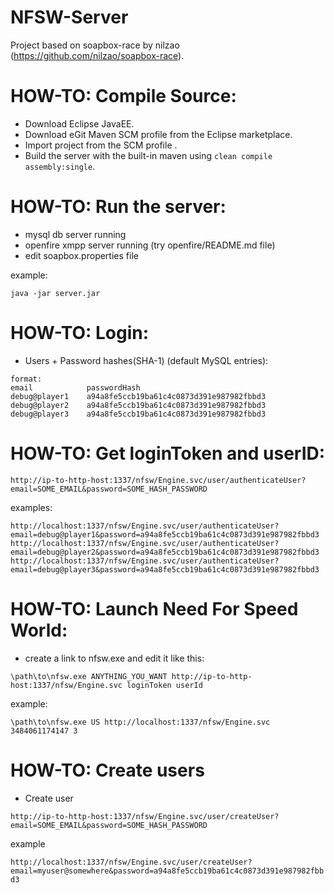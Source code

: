 # NFSW-Server

Project based on soapbox-race by nilzao (https://github.com/nilzao/soapbox-race).

# HOW-TO: Compile Source: 
- Download Eclipse JavaEE.
- Download eGit Maven SCM profile from the Eclipse marketplace. 
- Import project from the SCM profile .
- Build the server with the built-in maven using `clean compile assembly:single`.

# HOW-TO: Run the server:

- mysql db server running
- openfire xmpp server running (try openfire/README.md file)
- edit soapbox.properties file 
    
example:

    java -jar server.jar

# HOW-TO: Login:

- Users + Password hashes(SHA-1) (default MySQL entries):

```
format:
email            passwordHash
debug@player1    a94a8fe5ccb19ba61c4c0873d391e987982fbbd3
debug@player2    a94a8fe5ccb19ba61c4c0873d391e987982fbbd3
debug@player3    a94a8fe5ccb19ba61c4c0873d391e987982fbbd3
```

# HOW-TO: Get loginToken and userID:

`http://ip-to-http-host:1337/nfsw/Engine.svc/user/authenticateUser?email=SOME_EMAIL&password=SOME_HASH_PASSWORD`

examples:

    http://localhost:1337/nfsw/Engine.svc/user/authenticateUser?email=debug@player1&password=a94a8fe5ccb19ba61c4c0873d391e987982fbbd3
    http://localhost:1337/nfsw/Engine.svc/user/authenticateUser?email=debug@player2&password=a94a8fe5ccb19ba61c4c0873d391e987982fbbd3
    http://localhost:1337/nfsw/Engine.svc/user/authenticateUser?email=debug@player3&password=a94a8fe5ccb19ba61c4c0873d391e987982fbbd3


# HOW-TO: Launch Need For Speed World:

- create a link to nfsw.exe and edit it like this:

`\path\to\nfsw.exe ANYTHING_YOU_WANT http://ip-to-http-host:1337/nfsw/Engine.svc loginToken userId`

example:

`\path\to\nfsw.exe US http://localhost:1337/nfsw/Engine.svc 3484061174147 3`

# HOW-TO: Create users

- Create user

`http://ip-to-http-host:1337/nfsw/Engine.svc/user/createUser?email=SOME_EMAIL&password=SOME_HASH_PASSWORD`

example

`http://localhost:1337/nfsw/Engine.svc/user/createUser?email=myuser@somewhere&password=a94a8fe5ccb19ba61c4c0873d391e987982fbbd3`